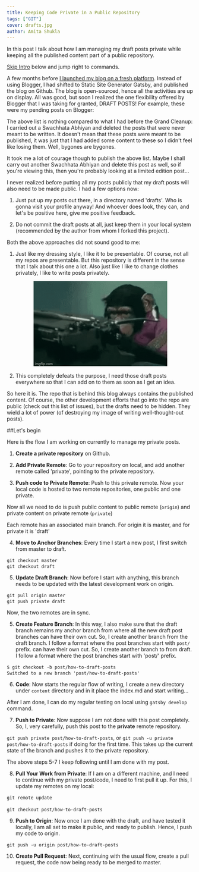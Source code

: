 ```yaml
---
title: Keeping Code Private in a Public Repository
tags: ["GIT"]
cover: drafts.jpg
author: Amita Shukla
---
```


In this post I talk about how I am managing my draft posts private while keeping all the published content part of a public repository. 

[Skip Intro](#lets-begin) below and jump right to commands.

A few months before [I launched my blog on a fresh platform](https://amitashukla.in/blog/announcing-an-all-new-and-improved-site/). Instead of using Blogger, I had shifted to Static Site Generator Gatsby, and published the blog on Github. The blog is open-sourced, hence all the activities are up on display. All was good, but soon I realized the one flexibility offered by Blogger that I was taking for granted, DRAFT POSTS! For example, these were my pending posts on Blogger: 

<re-img src="blogger_drafts.png"></re-img>

The above list is nothing compared to what I had before the Grand Cleanup: I carried out a Swachhata Abhiyan and deleted the posts that were never meant to be written. It doesn't mean that these posts were meant to be published, it was just that I had added some content to these so I didn't feel like losing them. Well, bygones are bygones.

It took me a lot of courage though to publish the above list. Maybe I shall carry out another Swachhata Abhiyan and delete this post as well, so if you're viewing this, then you're probably looking at a limited edition post... 

I never realized before putting all my posts publicly that my draft posts will also need to be made public. I had a few options now:
1.    Just put up my posts out there, in a directory named 'drafts'. Who is gonna visit your profile anyway! And whoever does look, they can, and let's be positive here, give me positive feedback.

2.    Do not commit the draft posts at all, just keep them in your local system (recommended by the author from whom I forked this project).

Both the above approaches did not sound good to me:

1.  Just like my dressing style, I like it to be presentable. Of course, not all my repos are presentable. But this repository is different in the sense that I talk about this one a lot. Also just like I like to change clothes privately, I like to write posts privately.

<p>
<center><img src="monkey_typing.gif"></img></center>
</p>

2.  This completely defeats the purpose, I need those draft posts everywhere so that I can add on to them as soon as I get an idea. 

<p>

So here it is. The repo that is behind this blog always contains the published content. Of course, the other development efforts that go into the repo are public (check out this list of issues), but the drafts need to be hidden. They wield a lot of power (of destroying my image of writing well-thought-out posts). 

<re-img src="drafts.jpg"></re-img>

##<a name="lets-begin">Let's begin</a>

Here is the flow I am working on currently to manage my private posts.

1. **Create a private repository** on Github.

2. **Add Private Remote**: Go to your repository on local, and add another remote called 'private', pointing to the private repository.

3. **Push code to Private Remote**: Push to this private remote. Now your local code is hosted to two remote repositories, one public and one private.

Now all we need to do is push public content to public remote (`origin`) and private content on private remote (`private`)

Each remote has an associated main branch. For origin it is master, and for private it is 'draft'

4. **Move to Anchor Branches**: Every time I start a new post, I first switch from master to draft. 

```git
git checkout master
git checkout draft
```

5. **Update Draft Branch**: Now before I start with anything, this branch needs to be updated with the latest development work on origin.

```git
git pull origin master
git push private draft
```
Now, the two remotes are in sync.

5. **Create Feature Branch**: In this way, I also make sure that the draft branch remains my anchor branch from where all the new draft post branches can have their own cut. So, I create another branch from the draft branch. I follow a format where the post branches start with `post/` prefix. can have their own cut. So, I create another branch to from draft. I follow a format where the post branches start with 'post/' prefix.

```git
$ git checkout -b post/how-to-draft-posts
Switched to a new branch 'post/how-to-draft-posts' 
```

6. **Code**: Now starts the regular flow of writing, I create a new directory under `content` directory and in it place the index.md and start writing...

After I am done, I can do my regular testing on local using `gatsby develop` command.

7. **Push to Private**: Now suppose I am not done with this post completely. So, I, very carefully, push this post to the **private** remote repository.

`git push private post/how-to-draft-posts`, or `git push -u private post/how-to-draft-posts` if doing for the first time. This takes up the current state of the branch and pushes it to the private repository.

The above steps 5-7 I keep following until I am done with my post.

8. **Pull Your Work from Private**: If I am on a different machine, and I need to continue with my private post/code, I need to first pull it up. For this, I update my remotes on my local:

```git
git remote update

git checkout post/how-to-draft-posts
```    

9.  **Push to Origin**: Now once I am done with the draft, and have tested it locally, I am all set to make it public, and ready to publish. Hence, I push my code to origin.

```git
git push -u origin post/how-to-draft-posts
```

10. **Create Pull Request**: Next, continuing with the usual flow, create a pull request, the code now being ready to be merged to master.